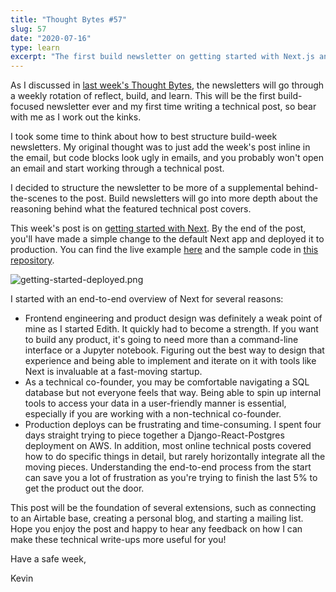 ```yaml
---
title: "Thought Bytes #57"
slug: 57
date: "2020-07-16"
type: learn
excerpt: "The first build newsletter on getting started with Next.js and deploying to production."
---
```

As I discussed in [last week's Thought Bytes](/tb/56), the newsletters will go through a weekly rotation of reflect, build, and learn. This will be the first build-focused newsletter ever and my first time writing a technical post, so bear with me as I work out the kinks.

I took some time to think about how to best structure build-week newsletters. My original thought was to just add the week's post inline in the email, but code blocks look ugly in emails, and you probably won't open an email and start working through a technical post.

I decided to structure the newsletter to be more of a supplemental behind-the-scenes to the post. Build newsletters will go into more depth about the reasoning behind what the featured technical post covers.

This week's post is on [getting started with Next](/blog/next-from-zero-to-production). By the end of the post, you'll have made a simple change to the default Next app and deployed it to production. You can find the live example [here](https://nextjs-getting-started-chi.vercel.app) and the sample code in [this repository](https://github.com/kevarifin14/nextjs-getting-started).

![getting-started-deployed.png](/newsletters/57/getting-started-deployed.png)

I started with an end-to-end overview of Next for several reasons:
* Frontend engineering and product design was definitely a weak point of mine as I started Edith. It quickly had to become a strength. If you want to build any product, it's going to need more than a command-line interface or a Jupyter notebook. Figuring out the best way to design that experience and being able to implement and iterate on it with tools like Next is invaluable at a fast-moving startup.
* As a technical co-founder, you may be comfortable navigating a SQL database but not everyone feels that way. Being able to spin up internal tools to access your data in a user-friendly manner is essential, especially if you are working with a non-technical co-founder.
* Production deploys can be frustrating and time-consuming. I spent four days straight trying to piece together a Django-React-Postgres deployment on AWS. In addition, most online technical posts covered how to do specific things in detail, but rarely horizontally integrate all the moving pieces. Understanding the end-to-end process from the start can save you a lot of frustration as you're trying to finish the last 5% to get the product out the door.

This post will be the foundation of several extensions, such as connecting to an Airtable base, creating a personal blog, and starting a mailing list. Hope you enjoy the post and happy to hear any feedback on how I can make these technical write-ups more useful for you!

Have a safe week,

Kevin